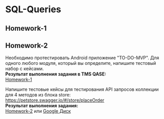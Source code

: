 # SQL-Queries
## Homework-1

## Homework-2




Необходимо протестировать Android приложение "TO-DO-MVP".
Для одного любого модуля, который вы определите, напишите тестовый набор с кейсами.\
<b>Результат выполнения задания в TMS QASE:</b>\
[Homework-1](https://github.com/JosieVi/Test-Suites-and-Test-Cases/blob/main/Homework-1.pdf)


Напишите тестовые кейсы для тестирования API запросов коллекции для 4 методов из блока store: https://petstore.swagger.io/#/store/placeOrder
\
<b>Результат выполнения задания:</b>\
[Homework-2](https://github.com/JosieVi/Test-Suites-and-Test-Cases/blob/main/Homework-2.pdf)
или [Google Диск](https://docs.google.com/spreadsheets/d/1U2-QOqwjSa5a_JUMo50xEAfwhsmjokHxvaiPEJ-HezE/edit?usp=sharing)
